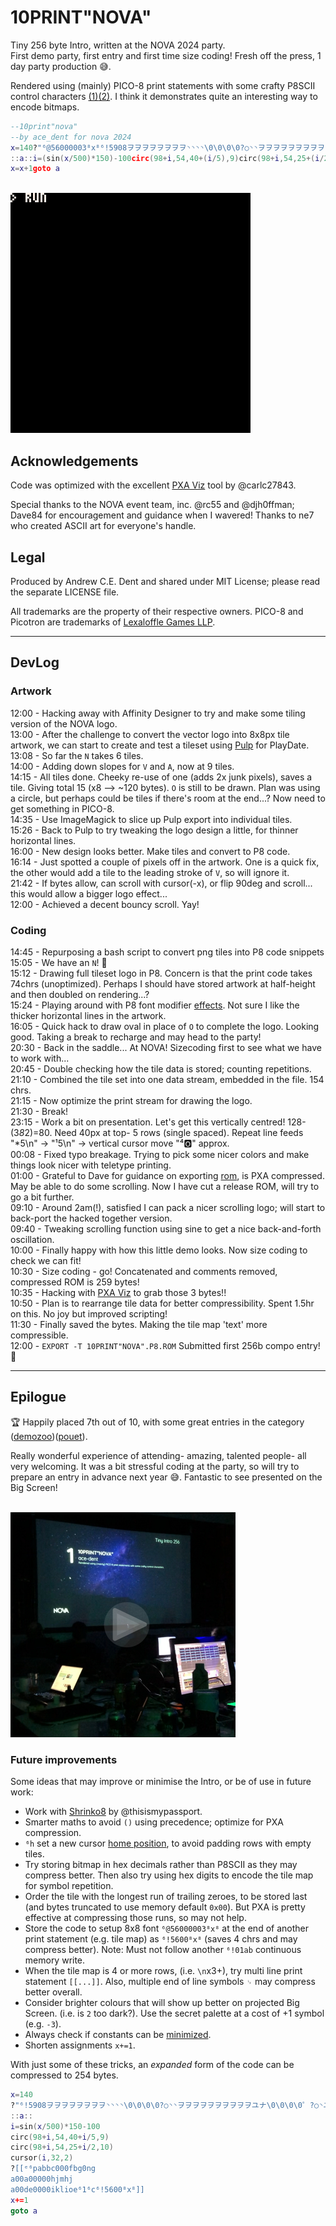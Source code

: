 # 10PRINT"NOVA"

Tiny 256 byte Intro, written at the NOVA 2024 party.  
First demo party, first entry and first time size coding! Fresh off the press, 1 day party production 😅.  

Rendered using (mainly) PICO-8 print statements with some crafty P8SCII control characters [(1)](https://pico-8.fandom.com/wiki/P8SCII_Control_Codes)[(2)](https://pico-8.fandom.com/wiki/P8SCII). I think it demonstrates quite an interesting way to encode bitmaps.



```lua
--10print"nova"
--by ace_dent for nova 2024
x=140?"⁶@56000003⁸x⁸⁶!5908ヲヲヲヲヲヲヲヲ◝◝◝◝\0\0\0\0?○◝◝ヲヲヲヲヲヲヲヲヲヲユナ\0\0\0\0゜?○◝ユナら█\0\0\0\0¹³⁷⁷ᶠᶠ゜゛><|xヲユユナナらら██\0\0\0\0\0\0\0\0\0▒▒れれフ◝◝◝~<⁷³³¹¹\0\0\0|<>゛゜ᶠᶠ⁷█らナナユユヲx³³⁷⁷◝◝◝◜"
::a::i=(sin(x/500)*150)-100circ(98+i,54,40+(i/5),9)circ(98+i,54,25+(i/2),10)cursor(i,32,2)?"ᵉ⁶pabbc000fbg0ng\na00a00000hjmhj\na00de0000iklioe\n⁶1⁶c"
x=x+1goto a
```

<br>

<img width="384" height="384" src="./assets/10PRINT^NOVA^-preview.gif" alt="">

<br>


## Acknowledgements

Code was optimized with the excellent [PXA Viz](https://carlc27843.itch.io/pico-8-source-compression-visualizer) tool by @carlc27843.

Special thanks to the NOVA event team, inc. @rc55 and @djh0ffman; Dave84 for encouragement and guidance when I wavered! Thanks to ne7 who created ASCII art for everyone's handle.


## Legal

Produced by Andrew C.E. Dent and shared under MIT License; please read the separate LICENSE file.

All trademarks are the property of their respective owners. PICO-8 and Picotron are trademarks of [Lexaloffle Games LLP](https://www.lexaloffle.com/).


---


## DevLog

### Artwork

12:00 - Hacking away with Affinity Designer to try and make some tiling version of the NOVA logo.  
13:00 - After the challenge to convert the vector logo into 8x8px tile artwork, we can start to create and test a tileset using [Pulp](https://play.date/pulp/) for PlayDate.  
13:08 - So far the `N` takes 6 tiles.  
14:00 - Adding down slopes for `V` and `A`, now at 9 tiles.  
14:15 - All tiles done. Cheeky re-use of one (adds 2x junk pixels), saves a tile. Giving total 15 (x8 --> ~120 bytes). `O` is still to be drawn. Plan was using a circle, but perhaps could be tiles if there's room at the end...? Now need to get something in PICO-8.  
14:35 - Use ImageMagick to slice up Pulp export into individual tiles.  
15:26 - Back to Pulp to try tweaking the logo design a little, for thinner horizontal lines.  
16:00 - New design looks better. Make tiles and convert to P8 code.  
16:14 - Just spotted a couple of pixels off in the artwork. One is a quick fix, the other would add a tile to the leading stroke of `V`, so will ignore it.  
21:42 - If bytes allow, can scroll with cursor(-x), or flip 90deg and scroll... this would allow a bigger logo effect...  
12:00 - Achieved a decent bouncy scroll. Yay!

### Coding

14:45 - Repurposing a bash script to convert png tiles into P8 code snippets  
15:05 - We have an `N`! 🎉  
15:12 - Drawing full tileset logo in P8. Concern is that the print code takes 74chrs (unoptimized). Perhaps I should have stored artwork at half-height and then doubled on rendering...?  
15:24 - Playing around with P8 font modifier [effects](https://pico-8.fandom.com/wiki/P8SCII_Control_Codes#Changing_character_rendering_modes). Not sure I like the thicker horizontal lines in the artwork.  
16:05 - Quick hack to draw oval in place of `O` to complete the logo. Looking good. Taking a break to recharge and may head to the party!  
20:30 - Back in the saddle... At NOVA! Sizecoding first to see what we have to work with...  
20:45 - Double checking how the tile data is stored; counting repetitions.  
21:10 - Combined the tile set into one data stream, embedded in the file. 154 chrs.  
21:15 - Now optimize the print stream for drawing the logo.  
21:30 - Break!  
23:15 - Work a bit on presentation. Let's get this vertically centred! 128-(3*8*2)=80. Need 40px at top- 5 rows (single spaced). Repeat line feeds "\*5\n" → "¹5\n" →  vertical cursor move "⁴🅾️" approx.  
00:08 - Fixed typo breakage. Trying to pick some nicer colors and make things look nicer with teletype printing.  
01:00 - Grateful to Dave for guidance on exporting [rom](http://www.sizecoding.org/wiki/PICO-8#Tiny_ROM_Export), is PXA compressed. May be able to do some scrolling. Now I have cut a release ROM, will try to go a bit further.  
09:10 - Around 2am(!), satisfied I can pack a nicer scrolling logo; will start to back-port the hacked together version.  
09:40 - Tweaking scrolling function using sine to get a nice back-and-forth oscillation.  
10:00 - Finally happy with how this little demo looks. Now size coding to check we can fit!  
10:30 - Size coding - go! Concatenated and comments removed, compressed ROM is 259 bytes!  
10:35 - Hacking with [PXA Viz](https://carlc27843.itch.io/pico-8-source-compression-visualizer) to grab those 3 bytes!!  
10:50 - Plan is to rearrange tile data for better compressibility. Spent 1.5hr on this. No joy but improved scripting!  
11:30 - Finally saved the bytes. Making the tile map 'text' more compressible.  
12:00 - `EXPORT -T 10PRINT"NOVA".P8.ROM` Submitted first 256b compo entry! 🥳  

<hr>

## Epilogue

🏆 Happily placed 7th out of 10, with some great entries in the category ([demozoo](https://demozoo.org/parties/4693/#competition_18960))([pouet](https://www.pouet.net/party.php?which=1808&when=2024)). 

Really wonderful experience of attending- amazing, talented people- all very welcoming. It was a bit stressful coding at the party, so will try to prepare an entry in advance next year 😅. Fantastic to see presented on the Big Screen!

<br>

<a href="https://raw.githubusercontent.com/ace-dent/demo-toybox/main/NOVA2024/assets/video.mp4">
    <img width="360" height="360" src="assets/thumbnail.jpg" alt="Presentation">
<a>

### Future improvements

Some ideas that may improve or minimise the Intro, or be of use in future work:
- Work with [Shrinko8](https://thisismypassport.github.io/shrinko8/) by @thisismypassport.
- Smarter maths to avoid `()` using precedence; optimize for PXA compression.
- `⁶h` set a new cursor [home position](https://pico-8.fandom.com/wiki/P8SCII_Control_Codes#Homing_the_cursor), to avoid padding rows with empty tiles.
- Try storing bitmap in hex decimals rather than P8SCII as they may compress better. Then also try using hex digits to encode the tile map for symbol repetition.
- Order the tile with the longest run of trailing zeroes, to be stored last (and bytes truncated to use memory default `0x00`). But PXA is pretty effective at compressing those runs, so may not help.
- Store the code to setup 8x8 font `⁶@56000003⁸x⁸` at the end of another print statement (e.g. tile map) as `⁶!5600⁸x⁸` (saves 4 chrs and may compress better). Note: Must not follow another `⁶!01ab` continuous memory write.
- When the tile map is 4 or more rows, (i.e. `\n`x3+), try multi line print statement `[[...]]`. Also, multiple end of line symbols `␊` may compress better overall.
- Consider brighter colours that will show up better on projected Big Screen. (i.e. is `2` too dark?). Use the secret palette at a cost of +1 symbol (e.g. `-3`).
- Always check if constants can be [minimized](https://www.lexaloffle.com/bbs/?tid=44801). 
- Shorten assignments `x+=1`.

With just some of these tricks, an *expanded* form of the code can be compressed to 254 bytes.

```lua
x=140
?"⁶!5908ヲヲヲヲヲヲヲヲ◝◝◝◝\0\0\0\0?○◝◝ヲヲヲヲヲヲヲヲヲヲユナ\0\0\0\0゜?○◝ユナら█\0\0\0\0¹³⁷⁷ᶠᶠ゜゛><|xヲユユナナらら██\0\0\0\0\0\0\0\0\0▒▒れれフ◝◝◝~<⁷³³¹¹\0\0\0|<>゛゜ᶠᶠ⁷█らナナユユヲx³³⁷⁷◝◝◝◜"
::a::
i=sin(x/500)*150-100
circ(98+i,54,40+i/5,9)
circ(98+i,54,25+i/2,10)
cursor(i,32,2)
?[[ᵉ⁶pabbc000fbg0ng
a00a00000hjmhj
a00de0000iklioe⁶1⁶c⁶!5600⁸x⁸]]
x+=1
goto a
```